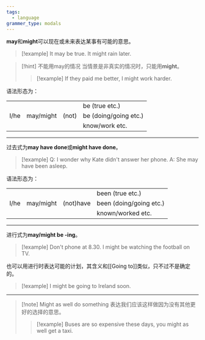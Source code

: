 ```yaml
---
tags:
  - language
grammer_type: modals
---
```

**may**和**might**可以现在或未来表达某事有可能的意思。

> [!example]
> It may be true.
> It might rain later.

> [!hint] 不能用may的情况
> 当情景是非真实的情况时，只能用**might**。
> > [!example]
> > If they paid me better, I might work harder.

语法形态为：

|      |           |     |                       |
| ---- | --------- | --- | --------------------- |
|      |           |     | be (true etc.)        |
| I/he | may/might | (not) | be (doing/going etc.) |
|      |           |     | know/work etc.        |

---

过去式为**may have done**或**might have done**。

> [!example]
> Q: I wonder why Kate didn't answer her phone.  A: She may have been asleep.

语法形态为：

|      |           |           |                       |
| ---- | --------- | --------- | --------------------- |
|      |           |           | been (true etc.)        |
| I/he | may/might | (not)have | been (doing/going etc.) |
|      |           |           | known/worked etc.        |

---

进行式为**may/might be -ing**。

> [!example]
> Don't phone at 8.30. I might be watching the football on TV.

也可以用进行时表达可能的计划，其含义和[[Going to]]类似，只不过不是确定的。

> [!example]
> I might be going to Ireland soon.

---

> [!note] Might as well do something
> 表达我们应该这样做因为没有其他更好的选择的意思。
> > [!example]
> > Buses are so expensive these days, you might as well get a taxi.